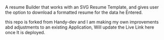 A resume Builder that works with an SVG Resume Template, and gives user the option to download a formatted resume for the data he Entered.


this repo is forked from Handy-dev and I am making my own improvements abd adjustments to an existing Application, Will update the Live Link here once It is deployed.

